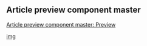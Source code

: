 ## Article preview component master
[Article preview component master: Preview](./article-preview-component-master/index.html)

[img](./article-preview-component-master/design/desktop-preview.jpg)